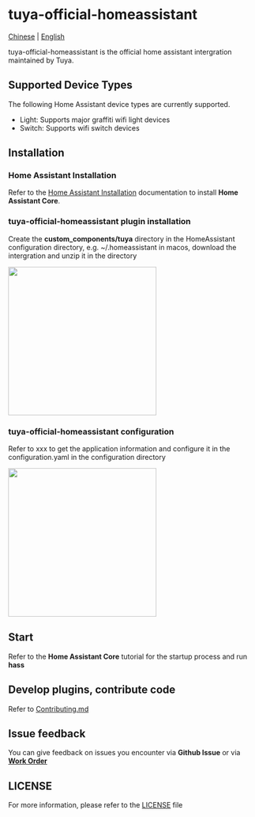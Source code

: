 # tuya-official-homeassistant
[Chinese](README_zh.md) | [English](README.md)

tuya-official-homeassistant is the official home assistant  intergration maintained by Tuya.

## Supported Device Types
The following Home Assistant device types are currently supported.
- Light: Supports major graffiti wifi light devices
- Switch: Supports wifi switch devices

## Installation
### Home Assistant Installation
Refer to the [Home Assistant Installation](https://www.home-assistant.io/installation/) documentation to install **Home Assistant Core**.
### tuya-official-homeassistant plugin installation
Create the **custom_components/tuya** directory in the HomeAssistant configuration directory, e.g. ~/.homeassistant in macos, download the intergration and unzip it in the directory

<img src="https://images.tuyacn.com/smart/hass/hass_integrations_1.png" width="300" />

### tuya-official-homeassistant configuration
Refer to xxx to get the application information and configure it in the configuration.yaml in the configuration directory

<img src="https://images.tuyacn.com/smart/hass/hass_integrations_2.png" width="300" />

## Start
Refer to the **Home Assistant Core** tutorial for the startup process and run
**hass**

## Develop plugins, contribute code
Refer to [Contributing.md](./Contributing.md)

## Issue feedback
You can give feedback on issues you encounter via **Github Issue** or via [**Work Order**](https://service.console.tuya.com)

## LICENSE
For more information, please refer to the [LICENSE](LICENSE) file
